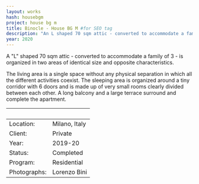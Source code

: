 ```yaml
---
layout: works
hash: housebgm
project: house bg m
title: Binocle - House BG M #for SEO tag
description: "An L shaped 70 sqm attic - converted to accommodate a family of 3 - is organized in two areas of identical size and opposite characteristics."
year: 2020
---
```

A "L" shaped 70 sqm attic - converted to accommodate a family of 3 - is organized in two areas of identical size and opposite characteristics.

The living area is a single space without any physical separation in which all the different activities coexist. The sleeping area is organized around a tiny corridor with 6 doors and is made up of very small rooms clearly divided between each other. A long balcony and a large terrace surround and complete the apartment.



|&nbsp;|&nbsp;|
|:---------------|:--------------------------------|
|Location:|Milano, Italy|
|Client:|Private|
|Year:|2019-20|
|Status:|Completed|
|Program:|Residential|
|Photographs:|Lorenzo Bini|
